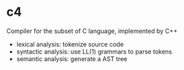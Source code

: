 # c4
Compiler for the subset of C language, implemented by C++
- lexical analysis: tokenize source code
- syntactic analysis: use LL(1) grammars to parse tokens
- semantic analysis: generate a AST tree
